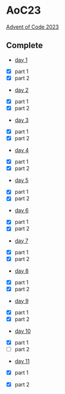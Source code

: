 # AoC23  
[Advent of Code 2023](https://adventofcode.com/2023)  
  
## Complete  
- [day 1](./day_1/main.go)  
- [x] part 1  
- [x] part 2  
- [day 2](./day_2/main.go)  
- [x] part 1  
- [x] part 2  
- [day 3](./day_3/main.go)  
- [x] part 1  
- [x] part 2  
- [day 4](./day_4/main.go)  
- [x] part 1  
- [x] part 2  
- [day 5](./day_5/main.go)  
- [x] part 1  
- [x] part 2  
- [day 6](./day_6/main.go)  
- [x] part 1  
- [x] part 2  
- [day 7](./day_7/main.go)  
- [x] part 1  
- [x] part 2  
- [day 8](./day_8/main.go)  
- [x] part 1  
- [x] part 2  
- [day 9](./day_9/main.go)  
- [x] part 1  
- [x] part 2  
- [day 10](./day_10/main.go)  
- [x] part 1  
- [ ] part 2  
- [day 11](./day_11/main.go)  
- [x] part 1  
- [x] part 2    
  
  
  
